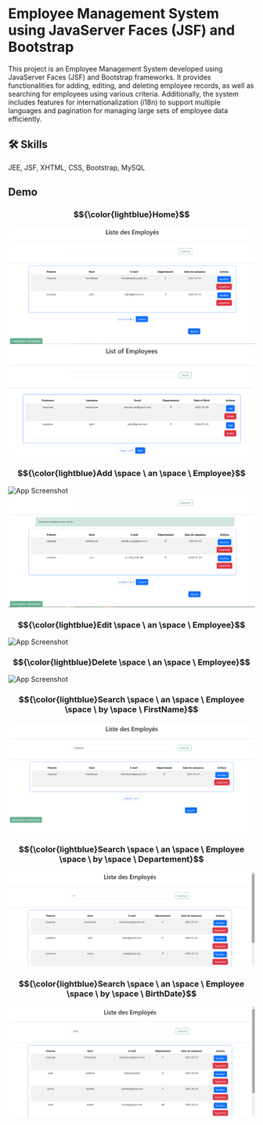 
# Employee Management System using JavaServer Faces (JSF) and Bootstrap

This project is an Employee Management System developed using JavaServer Faces (JSF) and Bootstrap frameworks. It provides functionalities for adding, editing, and deleting employee records, as well as searching for employees using various criteria. Additionally, the system includes features for internationalization (i18n) to support multiple languages and pagination for managing large sets of employee data efficiently.

## 🛠 Skills
JEE, JSF, XHTML, CSS, Bootstrap, MySQL 

## Demo

### $${\color{lightblue}Home}$$
![App Screenshot](https://github.com/Soukaina235/JsfDaoCrudProject/blob/main/demo/Accueil.png)
![App Screenshot](https://github.com/Soukaina235/JsfDaoCrudProject/blob/main/demo/welcome-page.png)

### $${\color{lightblue}Add \space \ an \space \ Employee}$$

![App Screenshot](https://github.com/Soukaina235/JsfDaoCrudProject/blob/main/demo/ajouteremploy%C3%A9.png)
![App Screenshot](https://github.com/Soukaina235/JsfDaoCrudProject/blob/main/demo/ajoutsucc%C3%A8s.png)

### $${\color{lightblue}Edit \space \ an \space \ Employee}$$
![App Screenshot](https://github.com/Soukaina235/JsfDaoCrudProject/blob/main/demo/modifieremploy%C3%A9.jpeg)

### $${\color{lightblue}Delete \space \ an \space \ Employee}$$
![App Screenshot](https://github.com/Soukaina235/JsfDaoCrudProject/blob/main/demo/supprimeremploy%C3%A9.jpeg)

### $${\color{lightblue}Search \space \ an \space \ Employee \space \ by \space \ FirstName}$$
![App Screenshot](https://github.com/Soukaina235/JsfDaoCrudProject/blob/main/demo/recherche.png)

### $${\color{lightblue}Search \space \ an \space \ Employee \space \ by \space \ Departement}$$
![App Screenshot](https://github.com/Soukaina235/JsfDaoCrudProject/blob/main/demo/recherchepardepartement.png)

### $${\color{lightblue}Search \space \ an \space \ Employee \space \ by \space \ BirthDate}$$
![App Screenshot](https://github.com/Soukaina235/JsfDaoCrudProject/blob/main/demo/recherchepardatenaissance.png)

